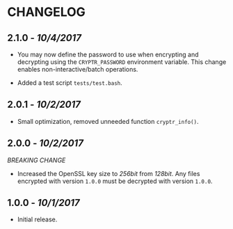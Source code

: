 CHANGELOG
=========

## 2.1.0 - *10/4/2017*

- You may now define the password to use when encrypting and decrypting using the `CRYPTR_PASSWORD` environment variable. This change enables non-interactive/batch operations.

- Added a test script `tests/test.bash`.

## 2.0.1 - *10/2/2017*

- Small optimization, removed unneeded function `cryptr_info()`.

## 2.0.0 - *10/2/2017*

*BREAKING CHANGE*
- Increased the OpenSSL key size to *256bit* from *128bit*. Any files encrypted with version `1.0.0` must be decrypted with version `1.0.0`. 

## 1.0.0 - *10/1/2017*

- Initial release.
